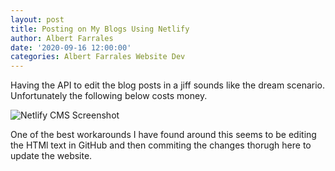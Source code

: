 ```yaml
---
layout: post
title: Posting on My Blogs Using Netlify
author: Albert Farrales
date: '2020-09-16 12:00:00'
categories: Albert Farrales Website Dev
---
```

Having the API to edit the blog posts in a jiff sounds like the dream scenario. Unfortunately the following below costs money.

![Netlify CMS Screenshot](/assets/img/uploads/screenshot-editor.jpg)

One of the best workarounds I have found around this seems to be editing the HTMl text in GitHub and then commiting the changes thorugh here to update the website.
